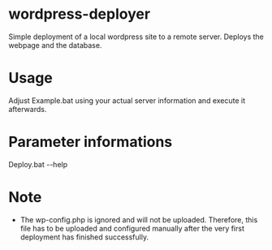 # wordpress-deployer
Simple deployment of a local wordpress site to a remote server. Deploys the webpage and the database.

# Usage
Adjust Example.bat using your actual server information and execute it afterwards.

# Parameter informations
Deploy.bat --help 

# Note
* The wp-config.php is ignored and will not be uploaded. Therefore, this file has to be uploaded and configured manually after the very first deployment has finished successfully.
